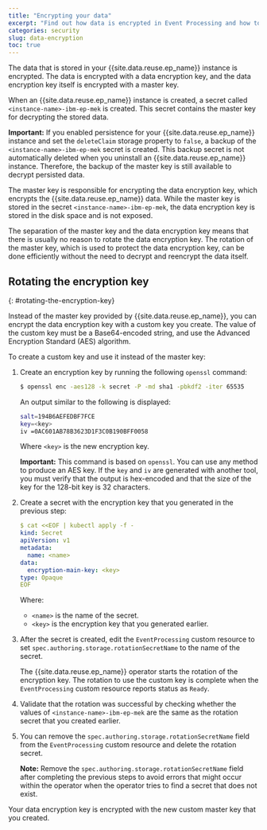 ```yaml
---
title: "Encrypting your data"
excerpt: "Find out how data is encrypted in Event Processing and how to rotate the encryption key."
categories: security
slug: data-encryption
toc: true
---
```


The data that is stored in your {{site.data.reuse.ep_name}} instance is encrypted. The data is encrypted with a data encryption key, and the data encryption key itself is encrypted with a master key.

When an {{site.data.reuse.ep_name}} instance is created, a secret called `<instance-name>-ibm-ep-mek` is created. This secret contains the master key for decrypting the stored data.

**Important:** If you enabled persistence for your {{site.data.reuse.ep_name}} instance and set the `deleteClaim` storage property to `false`, a backup of the `<instance-name>-ibm-ep-mek` secret is created. This backup secret is not automatically deleted when you uninstall an {{site.data.reuse.ep_name}} instance. Therefore, the backup of the master key is still available to decrypt persisted data.

The master key is responsible for encrypting the data encryption key, which encrypts the {{site.data.reuse.ep_name}} data. While the master key is stored in the secret `<instance-name>-ibm-ep-mek`, the data encryption key is stored in the disk space and is not exposed.

The separation of the master key and the data encryption key means that there is usually no reason to rotate the data encryption key. The rotation of the master key, which is used to protect the data encryption key, can be done efficiently without the need to decrypt and reencrypt the data itself.

## Rotating the encryption key
{: #rotating-the-encryption-key}

Instead of the master key provided by {{site.data.reuse.ep_name}}, you can encrypt the data encryption key with a custom key you create. The value of the custom key must be a Base64-encoded string, and use the Advanced Encryption Standard (AES) algorithm.

To create a custom key and use it instead of the master key:

1. Create an encryption key by running the following `openssl` command:

   ```bash
   $ openssl enc -aes128 -k secret -P -md sha1 -pbkdf2 -iter 65535
   ```

   An output similar to the following is displayed:

   ```bash
   salt=194B6AEFEDBF7FCE
   key=<key>
   iv =0AC601AB78B3623D1F3C0B190BFF0058
   ```

   Where `<key>` is the new encryption key.

   **Important:** This command is based on `openssl`.  You can use any method to produce an AES key. If the `key` and `iv` are generated with another tool, you must verify that the output is hex-encoded and that the size of the key for the 128-bit key is 32 characters.


2. Create a secret with the encryption key that you generated in the previous step:

   ```yaml
   $ cat <<EOF | kubectl apply -f -
   kind: Secret
   apiVersion: v1
   metadata:
     name: <name>
   data:
     encryption-main-key: <key>
   type: Opaque
   EOF
   ```

   Where:

   - `<name>` is the name of the secret.
   - `<key>` is the encryption key that you generated earlier.

3. After the secret is created, edit the `EventProcessing` custom resource to set `spec.authoring.storage.rotationSecretName` to the name of the secret.

   The {{site.data.reuse.ep_name}} operator starts the rotation of the encryption key. The rotation to use the custom key is complete when the `EventProcessing` custom resource reports status as `Ready`.

4. Validate that the rotation was successful by checking whether the values of `<instance-name>-ibm-ep-mek` are the same as the rotation secret that you created earlier.

5. You can remove the `spec.authoring.storage.rotationSecretName` field from the `EventProcessing` custom resource and delete the rotation secret.

   **Note:** Remove the `spec.authoring.storage.rotationSecretName` field after completing the previous steps to avoid errors that might occur within the operator when the operator tries to find a secret that does not exist.

Your data encryption key is encrypted with the new custom master key that you created.
